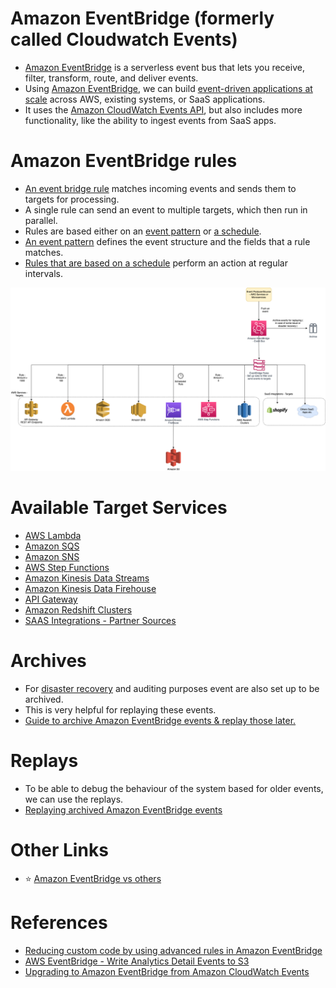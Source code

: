 
# Amazon EventBridge (formerly called Cloudwatch Events)
- [Amazon EventBridge](https://aws.amazon.com/eventbridge/) is a serverless event bus that lets you receive, filter, transform, route, and deliver events. 
- Using [Amazon EventBridge](), we can build [event-driven applications at scale](../../1_HLDDesignComponents/1_MicroServicesSOA) across AWS, existing systems, or SaaS applications.
- It uses the [Amazon CloudWatch Events API](../8_MonitoringServices/AmazonCloudWatch/Readme.md), but also includes more functionality, like the ability to ingest events from SaaS apps.

# Amazon EventBridge rules
- [An event bridge rule](https://docs.aws.amazon.com/eventbridge/latest/userguide/eb-rules.html) matches incoming events and sends them to targets for processing. 
- A single rule can send an event to multiple targets, which then run in parallel. 
- Rules are based either on an [event pattern](https://docs.aws.amazon.com/eventbridge/latest/userguide/eb-event-patterns.html) or [a schedule]((https://docs.aws.amazon.com/eventbridge/latest/userguide/eb-create-rule-schedule.html)). 
- [An event pattern](https://docs.aws.amazon.com/eventbridge/latest/userguide/eb-event-patterns.html) defines the event structure and the fields that a rule matches. 
- [Rules that are based on a schedule](https://docs.aws.amazon.com/eventbridge/latest/userguide/eb-create-rule-schedule.html) perform an action at regular intervals.

![img.png](assests/eventbridge/EventBridge.png)

# Available Target Services
- [AWS Lambda](../3_ComputeServices/AWSLambda/Readme.md)
- [Amazon SQS](AmazonSQS/Readme.md)
- [Amazon SNS](AmazonSNS.md)
- [AWS Step Functions](../3_ComputeServices/AWSStepFunctions.md)
- [Amazon Kinesis Data Streams](../10_BigDataComponents/ETLServices/StreamProcessing/AmazonKinesis/Readme.md)
- [Amazon Kinesis Data Firehouse](../10_BigDataComponents/ETLServices/StreamProcessing/AmazonKinesis/Readme.md)
- [API Gateway](../1_NetworkingAndContentDelivery/2_ApplicationNetworking/AmazonAPIGateway/Readme.md)
- [Amazon Redshift Clusters](../10_BigDataComponents/StorageDBs/DataWarehouse/AmazonRedshift.md)
- [SAAS Integrations - Partner Sources](https://aws.amazon.com/eventbridge/integrations/)

# Archives
- For [disaster recovery](../../1_HLDDesignComponents/0_SystemGlossaries/Reliability/FaultTolerance.md) and auditing purposes event are also set up to be archived. 
- This is very helpful for replaying these events.
- [Guide to archive Amazon EventBridge events & replay those later.](https://docs.aws.amazon.com/eventbridge/latest/userguide/eb-archive-event.html)

# Replays
- To be able to debug the behaviour of the system based for older events, we can use the replays.
- [Replaying archived Amazon EventBridge events](https://docs.aws.amazon.com/eventbridge/latest/userguide/eb-replay-archived-event.html)

# Other Links
- :star: [Amazon EventBridge vs others](../../1_HLDDesignComponents/4_MessageBrokers/KafkaVsRabbitMQVsSQSVsSNS.md)

# References
- [Reducing custom code by using advanced rules in Amazon EventBridge](https://aws.amazon.com/blogs/compute/reducing-custom-code-by-using-advanced-rules-in-amazon-eventbridge/)
- [AWS EventBridge - Write Analytics Detail Events to S3](https://developer.genesys.cloud/blueprints/aws-eventbridge-analytics-detail-events-blueprint/index-tmp)
- [Upgrading to Amazon EventBridge from Amazon CloudWatch Events](https://aws.amazon.com/blogs/compute/upgrading-to-amazon-eventbridge-from-amazon-cloudwatch-events/)